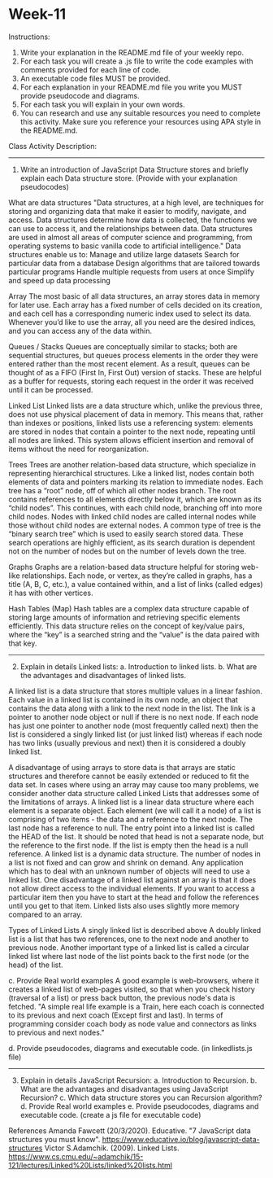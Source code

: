 # Week-11

Instructions:
1. Write your explanation in the README.md file of your weekly repo.
2. For each task you will create a .js file to write the code examples with comments provided for each line of code.
3. An executable code files MUST be provided.
4. For each explanation in your README.md file you write you MUST provide pseudocode and diagrams.
5. For each task you will explain in your own words.
6. You can research and use any suitable resources you need to complete this activity. Make sure you reference your resources using APA style in the README.md.

Class Activity Description:

----------------------------------------------------------------------------------------------------------------------------------------------------

1. Write an introduction of JavaScript Data Structure stores and briefly explain each Data structure store. (Provide with your explanation pseudocodes)

What are data structures
"Data structures, at a high level, are techniques for storing and organizing data that make it easier to modify, navigate, and access. Data structures determine how data is collected, the functions we can use to access it, and the relationships between data. Data structures are used in almost all areas of computer science and programming, from operating systems to basic vanilla code to artificial intelligence."
Data structures enable us to:
Manage and utilize large datasets
Search for particular data from a database
Design algorithms that are tailored towards particular programs
Handle multiple requests from users at once
Simplify and speed up data processing

Array
The most basic of all data structures, an array stores data in memory for later use. Each array has a fixed number of cells decided on its creation, and each cell has a corresponding numeric index used to select its data. Whenever you’d like to use the array, all you need are the desired indices, and you can access any of the data within.

Queues / Stacks
Queues are conceptually similar to stacks; both are sequential structures, but queues process elements in the order they were entered rather than the most recent element. As a result, queues can be thought of as a FIFO (First In, First Out) version of stacks. These are helpful as a buffer for requests, storing each request in the order it was received until it can be processed.

Linked List
Linked lists are a data structure which, unlike the previous three, does not use physical placement of data in memory. This means that, rather than indexes or positions, linked lists use a referencing system: elements are stored in nodes that contain a pointer to the next node, repeating until all nodes are linked. This system allows efficient insertion and removal of items without the need for reorganization.

Trees
Trees are another relation-based data structure, which specialize in representing hierarchical structures. Like a linked list, nodes contain both elements of data and pointers marking its relation to immediate nodes.
Each tree has a “root” node, off of which all other nodes branch. The root contains references to all elements directly below it, which are known as its “child nodes”. This continues, with each child node, branching off into more child nodes.
Nodes with linked child nodes are called internal nodes while those without child nodes are external nodes. A common type of tree is the “binary search tree” which is used to easily search stored data. These search operations are highly efficient, as its search duration is dependent not on the number of nodes but on the number of levels down the tree.

Graphs
Graphs are a relation-based data structure helpful for storing web-like relationships. Each node, or vertex, as they’re called in graphs, has a title (A, B, C, etc.), a value contained within, and a list of links (called edges) it has with other vertices.

Hash Tables (Map)
Hash tables are a complex data structure capable of storing large amounts of information and retrieving specific elements efficiently. This data structure relies on the concept of key/value pairs, where the “key” is a searched string and the “value” is the data paired with that key.

----------------------------------------------------------------------------------------------------------------------------------------------------

2. Explain in details Linked lists:
a. Introduction to linked lists.
b. What are the advantages and disadvantages of linked lists.

A linked list is a data structure that stores multiple values in a linear fashion. Each value in a linked list is contained in its own node, an object that contains the data along with a link to the next node in the list. The link is a pointer to another node object or null if there is no next node. If each node has just one pointer to another node (most frequently called next) then the list is considered a singly linked list (or just linked list) whereas if each node has two links (usually previous and next) then it is considered a doubly linked list.

A disadvantage of using arrays to store data is that arrays are static structures and therefore cannot be easily extended or reduced to fit the data set. In cases where using an array may cause too many problems, we consider another data structure called Linked Lists that addresses some of the limitations of arrays.
A linked list is a linear data structure where each element is a separate object.
Each element (we will call it a node) of a list is comprising of two items - the data and a reference to the next node. The last node has a reference to null.
The entry point into a linked list is called the HEAD of the list. It should be noted that head is not a separate node, but the reference to the first node. If the list is empty then the head is a null reference.
A linked list is a dynamic data structure. The number of nodes in a list is not fixed and can grow and shrink on demand. Any application which has to deal with an unknown number of objects will need to use a linked list.
One disadvantage of a linked list against an array is that it does not allow direct access to the individual elements. If you want to access a particular item then you have to start at the head and follow the references until you get to that item.
Linked lists also uses slightly more memory compared to an array.

Types of Linked Lists
A singly linked list is described above 
A doubly linked list is a list that has two references, one to the next node and another to previous node.
Another important type of a linked list is called a circular linked list where last node of the list points back to the first node (or the head) of the list.

c. Provide Real world examples
A good example is web-browsers, where it creates a linked list of web-pages visited, so that when you check history (traversal of a list) or press back button, the previous node's data is fetched.
"A simple real life example is a Train, here each coach is connected to its previous and next coach (Except first and last). In terms of programming consider coach body as node value and connectors as links to previous and next nodes."

d. Provide pseudocodes, diagrams and executable code. (in linkedlists.js file)

----------------------------------------------------------------------------------------------------------------------------------------------------

3. Explain in details JavaScript Recursion:
a. Introduction to Recursion.
b. What are the advantages and disadvantages using JavaScript Recursion?
c. Which data structure stores you can Recursion algorithm?
d. Provide Real world examples
e. Provide pseudocodes, diagrams and executable code. (create a js file for executable code)















References
Amanda Fawcett (20/3/2020). Educative. "7 JavaScript data structures you must know". https://www.educative.io/blog/javascript-data-structures
 Victor S.Adamchik. (2009). Linked Lists. https://www.cs.cmu.edu/~adamchik/15-121/lectures/Linked%20Lists/linked%20lists.html